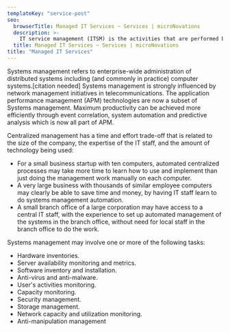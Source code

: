 ```yaml
---
templateKey: "service-post"
seo:
  browserTitle: Managed IT Services ~ Services | microNovations
  description: >-
    IT service management (ITSM) is the activities that are performed by an organization to design, plan, deliver, operate and control information technology (IT) services offered to customers.
  title: Managed IT Services ~ Services | microNovations
title: "Managed IT Services"
---
```


Systems management refers to enterprise-wide administration of distributed systems including (and commonly in practice) computer systems.[citation needed] Systems management is strongly influenced by network management initiatives in telecommunications. The application performance management (APM) technologies are now a subset of Systems management. Maximum productivity can be achieved more efficiently through event correlation, system automation and predictive analysis which is now all part of APM.

Centralized management has a time and effort trade-off that is related to the size of the company, the expertise of the IT staff, and the amount of technology being used:

- For a small business startup with ten computers, automated centralized processes may take more time to learn how to use and implement than just doing the management work manually on each computer.
- A very large business with thousands of similar employee computers may clearly be able to save time and money, by having IT staff learn to do systems management automation.
- A small branch office of a large corporation may have access to a central IT staff, with the experience to set up automated management of the systems in the branch office, without need for local staff in the branch office to do the work.

Systems management may involve one or more of the following tasks:

- Hardware inventories.
- Server availability monitoring and metrics.
- Software inventory and installation.
- Anti-virus and anti-malware.
- User's activities monitoring.
- Capacity monitoring.
- Security management.
- Storage management.
- Network capacity and utilization monitoring.
- Anti-manipulation management
